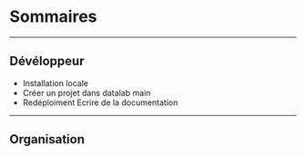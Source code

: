 # Sommaires
***
## Dévéloppeur 
* Installation locale
* Créer un projet dans datalab main
* Redéploiment
Ecrire de la documentation
*** 
## Organisation
